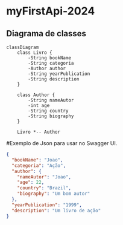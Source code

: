 # myFirstApi-2024

## Diagrama de classes


```mermaid
classDiagram
    class Livro {
        -String bookName
        -String categoria
        -Author author
        -String yearPublication
        -String description
    }

    class Author {
        -String nameAutor
        -int age
        -String country
        -String biography
    }

    Livro *-- Author

```
#Exemplo de Json para usar no Swagger UI.

```json
{
  "bookName": "Joao",
  "categoria": "Ação",
  "author": {
    "nameAutor": "Joao",
    "age": 22,
    "country": "Brazil",
    "biography": "Um bom autor"
  },
  "yearPublication": "1999",
  "description": "Um livro de ação"
}

